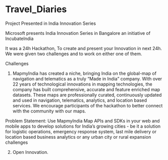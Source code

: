 # Travel_Diaries
Project Presented in India Innovation Series 

Microsoft presents India Innovation Series in Bangalore an initiative of IncubateIndia

It was a 24h Hackathon, To create and present your Innovation in next 24h.
We were given two challenges and to work on either one of them. 

Challenges 
1. MapmyIndia has created a niche, bringing India on the global-map of navigation and telematics as a truly “Made in India” company. With over 22 years of technological innovations in mapping technologies, the company has built comprehensive, accurate and feature enriched map datasets. These maps are professionally curated, continuously updated and used in navigation, telematics, analytics, and location based services.
We encourage participants of the hackathon to better connect with the community with our maps.

Problem Statement:
Use MapmyIndia Map APIs and SDKs in your web and mobile apps to develop solutions for India’s growing cities - be it a solution for logistic operations, emergency response system, last mile delivery or location based business analytics or any urban city or rural expansion challenges

2. Open Innovation. 
